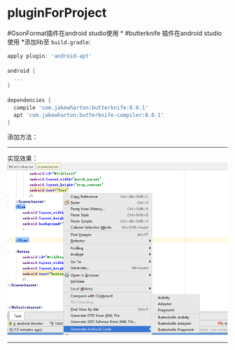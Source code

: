 # pluginForProject

#GsonFormat插件在android studio使用
*
#butterknife 插件在android studio使用
*添加lib至 `build.gradle`:

```groovy
apply plugin: 'android-apt'

android {
  ...
}

dependencies {
  compile 'com.jakewharton:butterknife:8.0.1'
  apt 'com.jakewharton:butterknife-compiler:8.0.1'
}
```

添加方法：

---
实现效果：<br>
![](https://github.com/fxlysm/pluginForProject/blob/master/picture/creat.png "添加视图")
<br>

---
